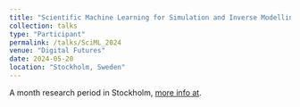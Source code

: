 ```yaml
---
title: "Scientific Machine Learning for Simulation and Inverse Modelling,"
collection: talks
type: "Participant"
permalink: /talks/SciML_2024
venue: "Digital Futures"
date: 2024-05-20
location: "Stockholm, Sweden"
---
```


A month research period in Stockholm, [more info at](https://www.kth.se/sciml). 